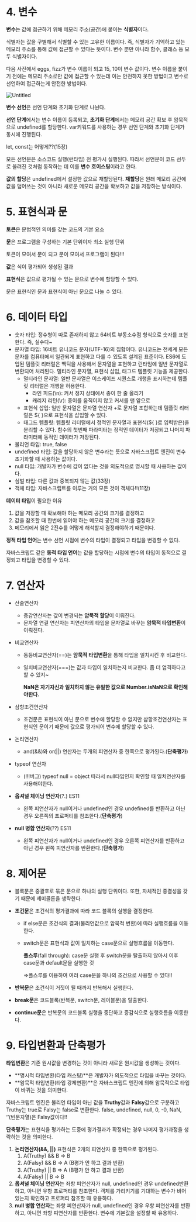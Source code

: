 # 4. 변수

**변수**는 값에 접근하기 위해 메모리 주소(공간)에 붙이는 **식별자**이다. 

식별자는 값을 구별해서 식별할 수 있는 고유한 이름이다. 즉, 식별자가 기억하고 있는 메모리 주소를 통해 값에 접근할 수 있다는 뜻이다. 변수 뿐만 아니라 함수, 클래스 등 모두 식별자이다. 

다음 사진에서 eggs, fizz가 변수 이름이 되고 15, 10이 변수 값이다. 변수 이름을 붙이기 전에는 메모리 주소로만 값에 접근할 수 있는데 이는 안전하지 못한 방법이고 변수로 선언하여 접근하는게 안전한 방법이다. 

![Untitled](https://s3-us-west-2.amazonaws.com/secure.notion-static.com/3e022e76-58a1-4519-8df6-36137684773f/Untitled.png)

**변수 선언**은 선언 단계와 초기화 단계로 나뉜다. 

**선언 단계**에서는 변수 이름이 등록되고, **초기화 단계**에서는 메모리 공간 확보 후 암묵적으로 undefined를 할당한다. var키워드를 사용하는 경우 선언 단계와 초기화 단계가 동시에 진행된다. 

let, const는 어떻게??(15장)

모든 선언문은 소스코드 실행(런타임) 전 평가시 실행된다. 따라서 선언문이 코드 선두로 올려진 것처럼 동작하는 데 이를 **변수 호이스팅**이라고 한다. 

**값의 할당**은  undefined에서 설정한 값으로 재할당된다. **재할당**은 원래 메모리 공간에 값을 덮어쓰는 것이 아니라 새로운 메모리 공간을 확보하고 값을 저장하는 방식이다. 

# 5. 표현식과 문

**토큰**은 문법적인 의미를 갖는 코드의 기본 요소

**문**은 프로그램을 구성하는 기본 단위이자 최소 실행 단위

토큰이 모여서 문이 되고 문이 모여서 프로그램이 된다!!!

**값**은 식이 평가되어 생성된 결과

**표현식**은 값으로 평가될 수 있는 문으로 변수에 할당할 수 있다. 

문은 표현식인 문과 표현식이 아닌 문으로 나눌 수 있다. 

# 6. 데이터 타입

- 숫자 타입: 정수형이 따로 존재하지 않고 64비트 부동소수점 형식으로 숫자를 표현한다.  즉, 실수다~
- 문자열 타입: 16비트 유니코드 문자(UTF-16)의 집합이다. 유니코드는 전세계 모든 문자를 컴퓨터에서 일관되게 표현하고 다룰 수 있도록 설계된 표준이다. ES6에 도입된 템플릿 리터럴은 백틱을 사용해서 문자열을 표현하고 런타임에 일반 문자열로 변환되어 처리된다. 멀티라인 문자열, 표현식 삽입, 태그드 템플릿 기능을 제공한다.
    - 멀티라인 문자열: 일반 문자열은 이스케이프 시퀀스로 개행을 표시하는데 템플릿 리터럴은 개행을 허용한다.
        - 라인 피드(\n): 커서 정지 상태에서 종이 한 줄 올리기
        - 캐리지 리턴(\r): 종이를 움직이지 않고 커서를 맨 앞으로
    - 표현식 삽입: 일반 문자열은 문자열 연산자 +로 문자열 조합하는데 템플릿 리터럴은 ${ }으로 표현식을 삽입할 수 있다.
    - 태그드 템플릿: 템플릿 리터럴에서 정적인 문자열과 표현식(${ }로 입력받은)을 분리할 수 있다. 함수의 첫번째 파라미터는 정적인 데이터가 저장되고 나머지 파라미터에 동적인 데이터가 저장된다.
- 불리언 타입: true, false
- undefined 타입: 값을 할당하지 않은 변수라는 뜻으로 자바스크립트 엔진이 변수 초기화할 때 사용하는 값이다.
- null 타입: 개발자가 변수에 값이 없다는 것을 의도적으로 명시할 때 사용하는 값이다.
- 심벌 타입: 다른 값과 중복되지 않는 값(33장)
- 객체 타입: 자바스크립트를 이루는 거의 모든 것이 객체다!!(11장)

**데이터 타입**이 필요한 이유

1. 값을 저장할 때 확보해야 하는 메모리 공간의 크기를 결정하고
2. 값을 참조할 때 한번에 읽어야 하는 메모리 공간의 크기를 결정하고
3. 메모리에서 읽은 2진수를 어떻게 해석할지 결정해야하기 때문이다.

**정적 타입 언어**는 변수 선언 시점에 변수의 타입이 결정되고 타입을 변경할 수 없다. 

자바스크립트 같은 **동적 타입 언어**는 값을 할당하는 시점에 변수의 타입이 동적으로 결정되고 타입을 변경할 수 있다. 

# 7. 연산자

- 산술연산자
    - 증감연산자는 값이 변경되는 **암묵적 할당**이 이뤄진다.
    - 문자열 연결 연산자는 피연산자의 타입을 문자열로 바꾸는 **암묵적 타입변환**이 이뤄진다.
- 비교연산자
    - 동등비교연산자(==)는 **암묵적 타입변환**을 통해 타입을 일치시킨 후 비교한다.
    - 일치비교연산자(===)는 값과 타입이 일치하는지 비교한다. 좀 더 엄격하다고 할 수 있지~
        
        **NaN은 자기자신과 일치하지 않는 유일한 값으로 Number.isNaN으로 확인해야한다.**
        
- 삼항조건연산자
    - 조건문은 표현식이 아닌 문으로 변수에 할당할 수 없지만 삼항조건연산자는 표현식인 문이기 때문에 값으로 평가되어 변수에 할당할 수 있다.
- 논리연산자
    - and(&&)와 or(||) 연산자는 두개의 피연산자 중 한쪽으로 평가된다.(**단축평가**)
- typeof 연산자
    - (!!!버그) typeof null = object 따라서 null타입인지 확인할 때 일치연산자를 사용해야한다.
- **옵셔널 체이닝 연산자**(?.) ES11
    - 왼쪽 피연산자가 null이거나 undefined인 경우 undefined를 반환하고 아닌 경우 오른쪽의 프로퍼티를 참조한다.(**단축평가**)
- **null 병합 연산자**(??) ES11
    - 왼쪽 피연산자가 null이거나 undefined인 경우 오른쪽 피연산자를 반환하고 아닌 경우 왼쪽 피연산자를 반환한다.(**단축평가**)

# 8. 제어문

- 블록문은 중괄호로 묶은 문으로 하나의 실행 단위이다. 또한, 자체적인 종결성을 갖기 때문에 세미콜론을 생략한다.
- **조건문**은 조건식의 평가결과에 따라 코드 블록의 실행을 결정한다.
    - if else문은 조건식의 결과(불리언값으로 암묵적 변환)에 따라 실행흐름을 이동한다.
    - switch문은 표현식과 값이 일치하는 case문으로 실행흐름을 이동한다.
        
        **폴스루**(fall through): case문 실행 후 switch문을 탈출하지 않아서 이후 case문과 default문을 실행한 것
        
        ⇒폴스루를 이용하여 여러 case문을 하나의 조건으로 사용할 수 있다!!
        
- **반복문**은 조건식이 거짓이 될 때까지 반복해서 실행한다.
- **break문**은 코드블록(반복문, switch문, 레이블문)을 탈출한다.
- **continue문**은 반복문의 코드블록 실행을 중단하고 증감식으로 실행흐름을 이동한다.

# 9. 타입변환과 단축평가

**타입변환**은 기존 원시값을 변경하는 것이 아니라 새로운 원시값을 생성하는 것이다.

- **명시적 타입변환(타입 캐스팅)**은 개발자가 의도적으로 타입을 바꾸는 것이다.
- **암묵적 타입변환(타입 강제변환)**은 자바스크립트 엔진에 의해 암묵적으로 타입이 바뀌는 것을 의미한다.

자바스크립트 엔진은 불리언 타입이 아닌 값을 **Truthy**값과 **Falsy**값으로 구분하고 Truthy는 true로 Falsy는 false로 변환한다. false, undefined, null, 0, -0, NaN, ‘’(빈문자열)은 Falsy값이다!!

**단축평가**는 표현식을 평가하는 도중에 평가결과가 확정되는 경우 나머지 평가과정을 생략하는 것을 의미한다.

1. **논리연산자(&&, ||)** 표현식은 2개의 피연산자 중 한쪽으로 평가된다. 
    1. A(Truthy) && B ⇒ B
    2. A(Falsy) && B ⇒ A (B평가 안 하고 결과 반환)
    3. A(Truthy) || B ⇒ A (B평가 안 하고 결과 반환)
    4. A(Falsy) || B ⇒ B
2. **옵셔널 체이닝 연산자**는 좌항 피연산자가 null, undefined인 경우 undefined반환하고, 아니면 우항 프로퍼티를 참조한다. 객체를 가리키기를 기대하는 변수가 비어있는지 확인하고 프로퍼티 참조할 때 유용하다. 
3. **null 병합 연산자**는 좌항 피연산자가 null, undefined인 경우 우항 피연산자를 반환하고, 아니면 좌항 피연산자를 반환한다. 변수에 기본값을 설정할 때 유용하다.

